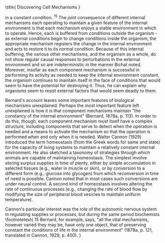 \title{
Discovering Cell Mechanisms
}

in a constant condition. ${ }^{15}$ The joint consequence of different internal mechanisms each operating to maintain a given feature of the internal environment is that each mechanism enjoys a stable environment in which to operate. Hence, each is buffered from conditions outside the organism - as external conditions begin to change conditions inside the organism, the appropriate mechanism registers the change in the internal environment and acts to restore it to its normal condition. Because of this internal buffering, the various other mechanisms, and the organism as a whole, do not show regular causal responses to perturbations in the external environment and so are indeterministic in the manner Bichat noted. Moreover, insofar as each component mechanism is successful in performing its activity as needed to keep the internal environment constant, the organism continues to maintain itself in the face of conditions that would seem to have the potential for destroying it. Thus, he can explain why organisms seem to resist external factors that would seem deadly to them.

Bernard's account leaves some important features of biological mechanisms unexplained. Perhaps the most important feature left unexplained is how it is that component mechanisms maintain "the constancy of the internal environment" (Bernard, 1878a, p. 113). In order to do this, though, each component mechanism must itself have a complex structure, including components that serve to detect when the operation is needed and a means to activate the mechanism so that the operation is performed when and only when it is needed. Walter Cannon (1929) introduced the term homeostasis (from the Greek words for same and state) for the capacity of living systems to maintain a relatively constant internal environment. He also sketched a taxonomy of strategies through which animals are capable of maintaining homeostasis. The simplest involve storing surplus supplies in time of plenty, either by simple accumulation in selected tissues (e.g., water in muscle or skin), or by conversion to a different form (e.g., glucose into glycogen) from which reconversion in time of need is possible. Cannon noted that in most cases such conversions are under neural control. A second kind of homeostasis involves altering the rate of continuous processes (e.g., changing the rate of blood flow by modifying the size of peripheral blood vesicles to maintain uniform temperature).

Cannon's particular interest was the role of the autonomic nervous system in regulating supplies or processes, but during the same period biochemists
\footnotetext{
15 Bernard, for example, says, "all the vital mechanisms, however varied they may be, have only one object, that of preserving constant the conditions of life in the internal environment" (1878a, p. 121, translated in Cannon, 1929, p. 400).
}